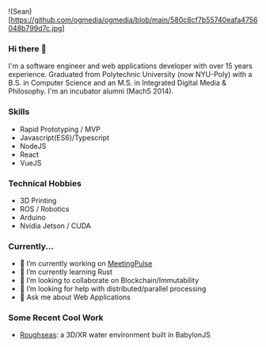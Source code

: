 !(Sean)[https://github.com/ogmedia/ogmedia/blob/main/580c8cf7b55740eafa4756048b799d7c.jpg]
### Hi there 👋
I'm a software engineer and web applications developer with over 15 years experience. Graduated from Polytechnic University (now NYU-Poly) with a B.S. in Computer Science and an M.S. in Integrated Digital Media & Philosophy. I'm an incubator alumni (Mach5 2014).

### Skills
- Rapid Prototyping / MVP
- Javascript(ES6)/Typescript
- NodeJS
- React
- VueJS

### Technical Hobbies
- 3D Printing
- ROS / Robotics
- Arduino
- Nvidia Jetson / CUDA

### Currently...
- 🔭 I’m currently working on [MeetingPulse](https://meet.ps)
- 🌱 I’m currently learning Rust
- 👯 I’m looking to collaborate on Blockchain/Immutability
- 🤔 I’m looking for help with distributed/parallel processing
- 💬 Ask me about Web Applications

### Some Recent Cool Work
- [Roughseas](https://github.com/ogmedia/roughseas): a 3D/XR water environment built in BabylonJS
